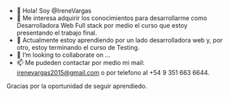 - 👋 Hola! Soy @IreneVargas
- 👀 Me interesa adquirir los conocimientos para desarrollarme como Desarrolladora Web Full stack por medio el curso que estoy presentando el trabajo final.
- 🌱 Actualmente estoy aprendiendo por un lado desarrolladora web y, por otro, estoy terminando el curso de Testing.
- 💞️ I’m looking to collaborate on ...
- 📫 Me pudeden contactar por medio mi mail: irenevargas2015@gmail.com o por telefono al +54 9 351 663 6644.

Gracias por la oportunidad de seguir aprendiedo.

<!---
IreneVargas/IreneVargas is a ✨ special ✨ repository because its `README.md` (this file) appears on your GitHub profile.
You can click the Preview link to take a look at your changes.
--->

